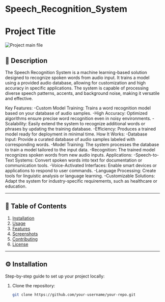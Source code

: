 # Speech_Recognition_System
# Project Title

![Project main file](path-to-your-image-or-url)

## 🚀 Description

The Speech Recognition System is a machine learning-based solution designed to recognize spoken words from audio input. It trains a model using a provided audio database, allowing for customization and high accuracy in specific applications. The system is capable of processing diverse speech patterns, accents, and background noise, making it versatile and effective.

Key Features:
-Custom Model Training: Trains a word recognition model based on your database of audio samples.
-High Accuracy: Optimized algorithms ensure precise word recognition even in noisy environments.
-Scalability: Easily extend the system to recognize additional words or phrases by updating the training database.
-Efficiency: Produces a trained model ready for deployment in minimal time.
How It Works:
-Database Input: Provide a curated database of audio samples labeled with corresponding words.
-Model Training: The system processes the database to train a model tailored to the input data.
-Recognition: The trained model recognizes spoken words from new audio inputs.
Applications:
-Speech-to-Text Systems: Convert spoken words into text for documentation or communication tools.
-Voice-Activated Interfaces: Enable smart devices or applications to respond to user commands.
-Language Processing: Create tools for linguistic analysis or language learning.
-Customizable Solutions: Adapt the system for industry-specific requirements, such as healthcare or education.


---

## 📂 Table of Contents

1. [Installation](#installation)
2. [Usage](#usage)
3. [Features](#features)
4. [Screenshots](#screenshots)
5. [Contributing](#contributing)
6. [License](#license)

---

## ⚙️ Installation

Step-by-step guide to set up your project locally:
1. Clone the repository:
   ```bash
   git clone https://github.com/your-username/your-repo.git
